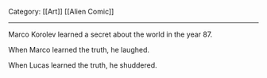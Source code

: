 Category: [[Art]] [[Alien Comic]]
___
Marco Korolev learned a secret about the world in the year 87. 

When Marco learned the truth, he laughed. 

When Lucas learned the truth, he shuddered. 
